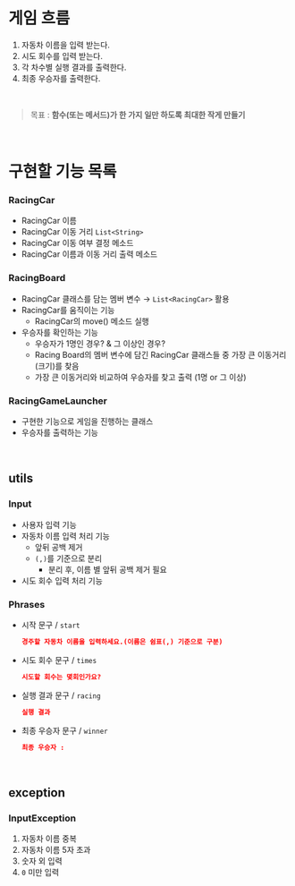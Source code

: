 # 게임 흐름

1. 자동차 이름을 입력 받는다.
2. 시도 회수를 입력 받는다.
3. 각 차수별 실행 결과를 출력한다.
4. 최종 우승자를 출력한다.

<br>


> 목표 : **함수(또는 메서드)가 한 가지 일만 하도록 최대한 작게 만들기**
> 

<br>

# 구현할 기능 목록

### RacingCar

- RacingCar 이름
- RacingCar 이동 거리  `List<String>`
- RacingCar 이동 여부 결정 메소드
- RacingCar 이름과 이동 거리 출력 메소드

### RacingBoard

- RacingCar 클래스를 담는 멤버 변수 → `List<RacingCar>` 활용
- RacingCar를 움직이는 기능
  - RacingCar의 move() 메소드 실행
- 우승자를 확인하는 기능 
    - 우승자가 1명인 경우? & 그 이상인 경우?
    - Racing Board의 멤버 변수에 담긴 RacingCar 클래스들 중 가장 큰 이동거리(크기)를 찾음
    - 가장 큰 이동거리와 비교하여 우승자를 찾고 출력 (1명 or 그 이상)

### RacingGameLauncher

- 구현한 기능으로 게임을 진행하는 클래스
- 우승자를 출력하는 기능

<br>

## utils

### Input

- 사용자 입력 기능
- 자동차 이름 입력 처리 기능
    - 앞뒤 공백 제거
    - `(,)`를 기준으로 분리
        - 분리 후, 이름 별 앞뒤 공백 제거 필요
- 시도 회수 입력 처리 기능

### Phrases

- 시작 문구 / `start`
    
    ```json
    경주할 자동차 이름을 입력하세요.(이름은 쉼표(,) 기준으로 구분)
    ```
    
- 시도 회수 문구 / `times`
    
    ```json
    시도할 회수는 몇회인가요?
    ```
    
- 실행 결과 문구 / `racing`
    
    ```json
    실행 결과
    ```
    

- 최종 우승자 문구 / `winner`
    
    ```json
    최종 우승자 :
    ```

<br>

## exception

### InputException

1. 자동차 이름 중복
2. 자동차 이름 5자 초과
3. 숫자 외 입력
4. `0` 미만 입력